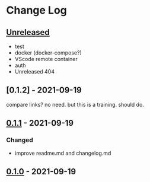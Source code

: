 # Change Log

## [Unreleased]
* test
* docker (docker-compose?)
* VScode remote container
* auth
* Unreleased 404

## [0.1.2] - 2021-09-19
compare links? no need.
but this is a training. should do.

## [0.1.1] - 2021-09-19
### Changed
* improve readme.md and changelog.md

## [0.1.0] - 2021-09-19

[Unreleased]: https://github.com/hkim0331/users.git/compare/0.1.0...HEAD
[0.1.1]: https://github.com/hkim0331/users.git/compare/0.1.0...0.1.1
[0.1.0]: https://github.com/hkim0331/users.git